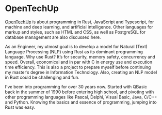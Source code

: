 # OpenTechUp
[OpenTechUp](https://www.youtube.com/@opentechup) is about programming in Rust, JavaScript and Typescript, for machine and deep learning, and artificial intelligence. Other languages for markup and styles, such as HTML and CSS, as well as PostgreSQL for database management are also discussed here.

As an Engineer, my utmost goal is to develop a model for Natural (Text) Language Processing (NLP) using Rust as its dominant programming language. Why use Rust? It’s for security, memory safety, concurrency and speed. Overall, economical and in par with C in energy use and execution time efficiency. This is also a project to prepare myself before continuing my master’s degree in Information Technology. Also, creating an NLP model in Rust could be challenging and fun.

I've been into programming for over 30 years now. Started with QBasic back in the summer of 1990 before entering high school, and pivoting with other programming languages like Pascal, Delphi, Visual Basic, Java, C/C++ and Python. Knowing the basics and essence of programming, jumping into Rust was easy.
